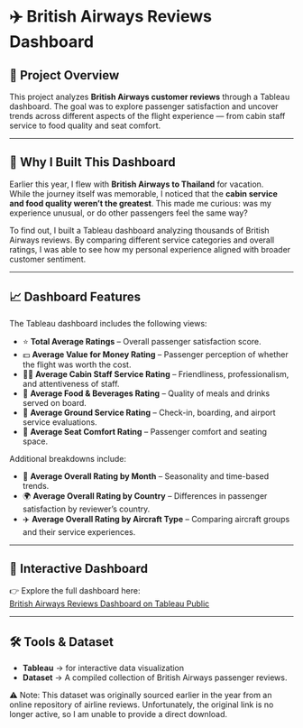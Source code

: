 # ✈️ British Airways Reviews Dashboard

## 📌 Project Overview

This project analyzes **British Airways customer reviews** through a Tableau dashboard. The goal was to explore passenger satisfaction and uncover trends across different aspects of the flight experience — from cabin staff service to food quality and seat comfort.

---

## 🎯 Why I Built This Dashboard

Earlier this year, I flew with **British Airways to Thailand** for vacation.  
While the journey itself was memorable, I noticed that the **cabin service and food quality weren’t the greatest**. This made me curious: was my experience unusual, or do other passengers feel the same way?  

To find out, I built a Tableau dashboard analyzing thousands of British Airways reviews. By comparing different service categories and overall ratings, I was able to see how my personal experience aligned with broader customer sentiment.  

---

## 📈 Dashboard Features

The Tableau dashboard includes the following views:

- ⭐ **Total Average Ratings** – Overall passenger satisfaction score.  
- 💵 **Average Value for Money Rating** – Passenger perception of whether the flight was worth the cost.  
- 👩‍✈️ **Average Cabin Staff Service Rating** – Friendliness, professionalism, and attentiveness of staff.  
- 🍴 **Average Food & Beverages Rating** – Quality of meals and drinks served on board.  
- 🛬 **Average Ground Service Rating** – Check-in, boarding, and airport service evaluations.  
- 💺 **Average Seat Comfort Rating** – Passenger comfort and seating space.  

Additional breakdowns include:  
- 📅 **Average Overall Rating by Month** – Seasonality and time-based trends.  
- 🌍 **Average Overall Rating by Country** – Differences in passenger satisfaction by reviewer’s country.  
- ✈️ **Average Overall Rating by Aircraft Type** – Comparing aircraft groups and their service experiences.  

---

## 🔗 Interactive Dashboard

👉 Explore the full dashboard here:  
[British Airways Reviews Dashboard on Tableau Public](https://public.tableau.com/app/profile/isuru.abeysuriya/viz/ba_analysis/Dashboard1?publish=yes)

---

## 🛠️ Tools & Dataset

- **Tableau** → for interactive data visualization  
- **Dataset** → A compiled collection of British Airways passenger reviews.  

⚠️ Note: This dataset was originally sourced earlier in the year from an online repository of airline reviews. Unfortunately, the original link is no longer active, so I am unable to provide a direct download.
